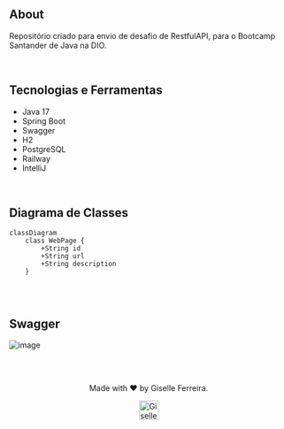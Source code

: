 ## About
Repositório criado para envio de desafio de RestfulAPI, para o Bootcamp Santander de Java na DIO.

<br/>

## Tecnologias e Ferramentas
- Java 17
- Spring Boot
- Swagger
- H2
- PostgreSQL
- Railway
- IntelliJ

<br/>

## Diagrama de Classes

```mermaid
classDiagram
    class WebPage {
        +String id
        +String url
        +String description
    }


```

<br/>

## Swagger
![image](https://github.com/user-attachments/assets/305c9d38-5d9b-461c-93b7-8a8f968c96e4)



<br/>

## 

<div align="center">
<p>Made with ❤️ by Giselle Ferreira.</p>
  <p>
    <a href="https://linkedin.com/in/giselleferreiras" target="_blank" >
      <img align="center" height="35" src="https://cdn-icons-png.flaticon.com/512/174/174857.png" alt="Giselle Ferreira Linkedin" />
    </a>
  </p>
</div>

